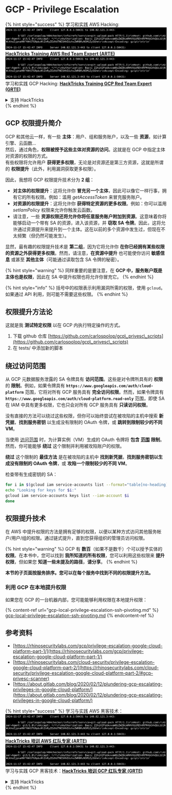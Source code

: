 # GCP - Privilege Escalation

{% hint style="success" %}
学习和实践 AWS Hacking:<img src="../../../.gitbook/assets/image (1).png" alt="" data-size="line">[**HackTricks Training AWS Red Team Expert (ARTE)**](https://training.hacktricks.xyz/courses/arte)<img src="../../../.gitbook/assets/image (1).png" alt="" data-size="line">\
学习和实践 GCP Hacking: <img src="../../../.gitbook/assets/image (2).png" alt="" data-size="line">[**HackTricks Training GCP Red Team Expert (GRTE)**<img src="../../../.gitbook/assets/image (2).png" alt="" data-size="line">](https://training.hacktricks.xyz/courses/grte)

<details>

<summary>支持 HackTricks</summary>

* 查看 [**订阅计划**](https://github.com/sponsors/carlospolop)!
* **加入** 💬 [**Discord 群组**](https://discord.gg/hRep4RUj7f) 或 [**telegram 群组**](https://t.me/peass) 或 **关注** 我们的 **Twitter** 🐦 [**@hacktricks\_live**](https://twitter.com/hacktricks\_live)**.**
* **通过向** [**HackTricks**](https://github.com/carlospolop/hacktricks) 和 [**HackTricks Cloud**](https://github.com/carlospolop/hacktricks-cloud) github 仓库提交 PR 分享黑客技巧。

</details>
{% endhint %}

## GCP 权限提升简介 <a href="#introduction-to-gcp-privilege-escalation" id="introduction-to-gcp-privilege-escalation"></a>

GCP 和其他云一样，有一些 **主体**：用户、组和服务账户，以及一些 **资源**，如计算引擎、云函数…\
然后，通过角色，**权限被授予这些主体对资源的访问**。这就是在 GCP 中指定主体对资源的权限的方式。\
有些权限将允许用户 **获得更多权限**，无论是对资源还是第三方资源，这就是所谓的 **权限提升**（此外，利用漏洞获取更多权限）。

因此，我想将 GCP 权限提升技术分为 **2 组**：

* **对主体的权限提升**：这将允许你 **冒充另一个主体**，因此可以像它一样行事，拥有它的所有权限。例如：滥用 _getAccessToken_ 来冒充服务账户。
* **对资源的权限提升**：这将允许你 **获得特定资源的更多权限**。例如：你可以滥用 _setIamPolicy_ 权限来允许你触发云函数。
* 请注意，一些 **资源权限还将允许你将任意服务账户附加到资源**。这意味着你将能够启动一个带有 SA 的资源，进入该资源，并 **窃取 SA 令牌**。因此，这将允许通过资源提升来提升到一个主体。这在以前的多个资源中发生过，但现在不太频繁（但仍然可能发生）。

显然，最有趣的权限提升技术是 **第二组**，因为它将允许你 **在你已经拥有某些权限的资源之外获得更多权限**。然而，请注意，**在资源中提升** 也可能使你访问 **敏感信息** 或甚至 **其他主体**（可能通过读取包含 SA 令牌的秘密）。

{% hint style="warning" %}
同样重要的是要注意，在 **GCP 中，服务账户既是主体也是权限**，因此在 SA 中提升权限也将允许你冒充它。
{% endhint %}

{% hint style="info" %}
括号中的权限表示利用漏洞所需的权限，使用 `gcloud`。如果通过 API 利用，则可能不需要这些权限。
{% endhint %}

## 权限提升方法论

这就是我 **测试特定权限** 以在 GCP 内执行特定操作的方式。

1. 下载 github 仓库 [https://github.com/carlospolop/gcp\_privesc\_scripts](https://github.com/carlospolop/gcp\_privesc\_scripts)
2. 在 tests/ 中添加新的脚本

## 绕过访问范围 <a href="#bypassing-access-scopes" id="bypassing-access-scopes"></a>

从 GCP 元数据服务泄露的 SA 令牌具有 **访问范围**。这些是对令牌所具有的 **权限** 的 **限制**。例如，如果令牌具有 **`https://www.googleapis.com/auth/cloud-platform`** 范围，它将对所有 GCP 服务具有 **完全访问权限**。然而，如果令牌具有 **`https://www.googleapis.com/auth/cloud-platform.read-only`** 范围，即使 SA 在 IAM 中具有更多权限，它也只会对所有 GCP 服务具有 **只读访问权限**。

没有直接的方法可以绕过这些权限，但你可以始终尝试在被攻陷的主机中搜索 **新凭据**，**找到服务密钥** 以生成没有限制的 OAuth 令牌，或 **跳转到限制较少的不同 VM**。

当使用 [访问范围](https://cloud.google.com/compute/docs/access/service-accounts#accesscopesiam) 时，为计算实例（VM）生成的 OAuth 令牌将 **包含** [**范围**](https://oauth.net/2/scope/) **限制**。然而，你可能能够 **绕过** 这个限制并利用被攻陷账户的权限。

**绕过** 这个限制的 **最佳方法** 是在被攻陷的主机中 **找到新凭据**，**找到服务密钥以生成没有限制的 OAuth 令牌**，或 **攻陷一个限制较少的不同 VM**。

检查带有生成密钥的 SA：
```bash
for i in $(gcloud iam service-accounts list --format="table[no-heading](email)"); do
echo "Looking for keys for $i:"
gcloud iam service-accounts keys list --iam-account $i
done
```
## 权限提升技术

在 AWS 中提升权限的方法是拥有足够的权限，以便以某种方式访问其他服务帐户/用户/组的权限。通过链式提升，直到您获得组织的管理员访问权限。

{% hint style="warning" %}
GCP 有 **数百**（如果不是数千）个可以授予实体的 **权限**。在本书中，您可以找到 **我所知道的所有权限**，您可以利用这些权限来 **提升权限**，但如果您 **知道一些未提及的路径**，**请分享**。
{% endhint %}

**本节的子页面按服务排序。您可以在每个服务中找到不同的权限提升方法。**

### 利用 GCP 在本地提升权限

如果您在 GCP 的一台机器内部，您可能能够利用权限在本地提升权限：

{% content-ref url="gcp-local-privilege-escalation-ssh-pivoting.md" %}
[gcp-local-privilege-escalation-ssh-pivoting.md](gcp-local-privilege-escalation-ssh-pivoting.md)
{% endcontent-ref %}

## 参考资料

* [https://rhinosecuritylabs.com/gcp/privilege-escalation-google-cloud-platform-part-1/](https://rhinosecuritylabs.com/gcp/privilege-escalation-google-cloud-platform-part-1/)
* [https://rhinosecuritylabs.com/cloud-security/privilege-escalation-google-cloud-platform-part-2/](https://rhinosecuritylabs.com/cloud-security/privilege-escalation-google-cloud-platform-part-2/#gcp-privesc-scanner)
* [https://about.gitlab.com/blog/2020/02/12/plundering-gcp-escalating-privileges-in-google-cloud-platform/](https://about.gitlab.com/blog/2020/02/12/plundering-gcp-escalating-privileges-in-google-cloud-platform/)

{% hint style="success" %}
学习与实践 AWS 黑客技术：<img src="../../../.gitbook/assets/image (1).png" alt="" data-size="line">[**HackTricks 培训 AWS 红队专家 (ARTE)**](https://training.hacktricks.xyz/courses/arte)<img src="../../../.gitbook/assets/image (1).png" alt="" data-size="line">\
学习与实践 GCP 黑客技术：<img src="../../../.gitbook/assets/image (2).png" alt="" data-size="line">[**HackTricks 培训 GCP 红队专家 (GRTE)**<img src="../../../.gitbook/assets/image (2).png" alt="" data-size="line">](https://training.hacktricks.xyz/courses/grte)

<details>

<summary>支持 HackTricks</summary>

* 查看 [**订阅计划**](https://github.com/sponsors/carlospolop)!
* **加入** 💬 [**Discord 群组**](https://discord.gg/hRep4RUj7f) 或 [**电报群组**](https://t.me/peass) 或 **在 Twitter 上关注** 🐦 [**@hacktricks\_live**](https://twitter.com/hacktricks\_live)**.**
* **通过向** [**HackTricks**](https://github.com/carlospolop/hacktricks) 和 [**HackTricks Cloud**](https://github.com/carlospolop/hacktricks-cloud) github 仓库提交 PR 来分享黑客技巧。

</details>
{% endhint %}
